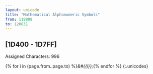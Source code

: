```yaml
---
layout: unicode
title: "Mathematical Alphanumeric Symbols"
from: 119808
to: 120831
---
```


## 	[1D400 - 1D7FF]

Assigned Characters: 996

{% for i in (page.from..page.to) %}<i>&#{{i}};</i>{% endfor %}
{:.unicodes}
